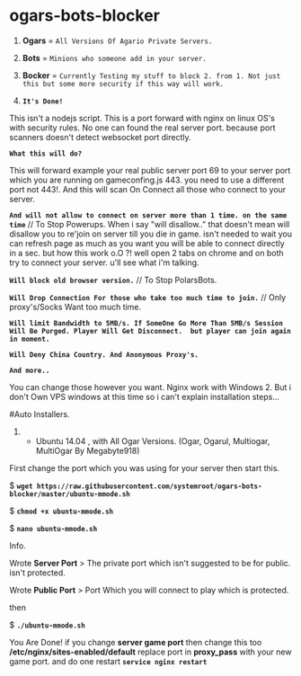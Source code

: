 # ogars-bots-blocker

1. **Ogars**  = ``All Versions Of Agario Private Servers.``

2. **Bots**   = ``Minions who someone add in your server.``

3. **Bocker** = ``Currently Testing my stuff to block 2. from 1. Not just this but some more security if this way will work.``

4. **``It's Done!``**

This isn't a nodejs script. This is a port forward with nginx on linux OS's with security rules.
No one can found the real server port. because port scanners doesn't detect websocket port directly.

**``What this will do?``**

This will forward example your real public server port 69 to your server port which you are running on gameconfing.js 443.
you need to use a different port not 443!.
And this will scan On Connect all those who connect to your server.

**``And will not allow to connect on server more than 1 time. on the same time``** // To Stop Powerups.
When i say "will disallow.." that doesn't mean will disallow you to re'join on server till you die in game.
isn't needed to wait you can refresh page as much as you want you will be able to connect directly in a sec.
but how this work o.O ?!
well open 2 tabs on chrome and on both try to connect your server. u'll see what i'm talking.


**``Will block old browser version.``** // To Stop PolarsBots.

**``Will Drop Connection For those who take too much time to join.``** // Only proxy's/Socks Want too much time.

**``Will limit Bandwidth to 5MB/s. If SomeOne Go More Than 5MB/s Session Will Be Purged. Player Will Get Disconnect. 
but player can join again in moment.``**

**``Will Deny China Country. And Anonymous Proxy's.``**

**``And more..``**

You can change those however you want. Nginx work with Windows 2. But i don't Own VPS windows at this time so i can't explain installation steps...

#Auto Installers.

1. - Ubuntu 14.04 , with All Ogar Versions. (Ogar, Ogarul, Multiogar, MultiOgar By Megabyte918)

First change the port which you was using for your server then start this.

$ **``wget https://raw.githubusercontent.com/systemroot/ogars-bots-blocker/master/ubuntu-mmode.sh``**

$ **``chmod +x ubuntu-mmode.sh``**

$ **``nano ubuntu-mmode.sh``**

Info. 

Wrote **Server Port** > The private port which isn't suggested to be for public. isn't protected.

Wrote **Public Port** > Port Which you will connect to play which is protected.

then

$ **``./ubuntu-mmode.sh``**

You Are Done! if you change **server game port** then change this too **/etc/nginx/sites-enabled/default** replace port in **proxy_pass** with your new game port.
and do one restart **``service nginx restart``**
